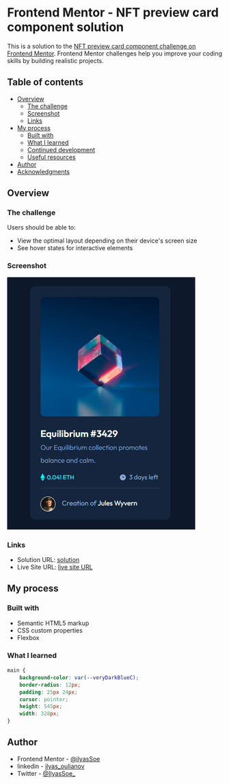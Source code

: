 # Frontend Mentor - NFT preview card component solution

This is a solution to the [NFT preview card component challenge on Frontend Mentor](https://www.frontendmentor.io/challenges/nft-preview-card-component-SbdUL_w0U). Frontend Mentor challenges help you improve your coding skills by building realistic projects. 

## Table of contents

- [Overview](#overview)
  - [The challenge](#the-challenge)
  - [Screenshot](#screenshot)
  - [Links](#links)
- [My process](#my-process)
  - [Built with](#built-with)
  - [What I learned](#what-i-learned)
  - [Continued development](#continued-development)
  - [Useful resources](#useful-resources)
- [Author](#author)
- [Acknowledgments](#acknowledgments)


## Overview

### The challenge

Users should be able to:

- View the optimal layout depending on their device's screen size
- See hover states for interactive elements

### Screenshot

![](./screenshot.png)

### Links

- Solution URL: [solution](https://github.com/IlyasSoe/NFT-Preview-Card.github.io)
- Live Site URL: [live site URL](https://ilyassoe.github.io/NFT-Preview-Card.github.io/)

## My process

### Built with

- Semantic HTML5 markup
- CSS custom properties
- Flexbox


### What I learned

```css
main {
    background-color: var(--veryDarkBlueC);
    border-radius: 12px;
    padding: 25px 24px;
    cursor: pointer;
    height: 545px;
    width: 328px;
}
```

## Author

- Frontend Mentor - [@ilyasSoe](https://www.frontendmentor.io/profile/IlyasSoe)
- linkedin - [ilyas_oulianov](www.linkedin.com/in/ilyas-oulianov-73241a249)
- Twitter - [@IlyasSoe_](https://twitter.com/IlyasSoe_)